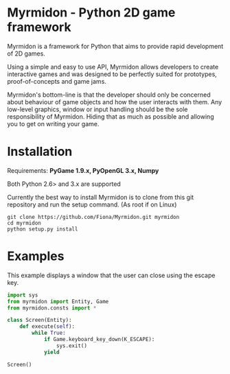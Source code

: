 Myrmidon - Python 2D game framework
===================================

Myrmidon is a framework for Python that aims to provide rapid development of 2D
games.

Using a simple and easy to use API, Myrmidon allows developers to create 
interactive games and was designed to be perfectly suited for prototypes, 
proof-of-concepts and game jams.

Myrmidon's bottom-line is that the developer should only be concerned about 
behaviour of game objects and how the user interacts with them. Any low-level 
graphics, window or input handling should be the sole responsibility of 
Myrmidon. Hiding that as much as possible and allowing you to get on writing 
your game.


Installation
============

Requirements: **PyGame 1.9.x, PyOpenGL 3.x, Numpy** 

Both Python 2.6> and 3.x are supported

Currently the best way to install Myrmidon is to clone from this git repository
and run the setup command. (As root if on Linux)

    git clone https://github.com/Fiona/Myrmidon.git myrmidon
    cd myrmidon
    python setup.py install


Examples
========

This example displays a window that the user can close using the escape key.

```python
import sys
from myrmidon import Entity, Game
from myrmidon.consts import *

class Screen(Entity):
    def execute(self):
        while True:
            if Game.keyboard_key_down(K_ESCAPE):
                sys.exit()
            yield

Screen()
```

